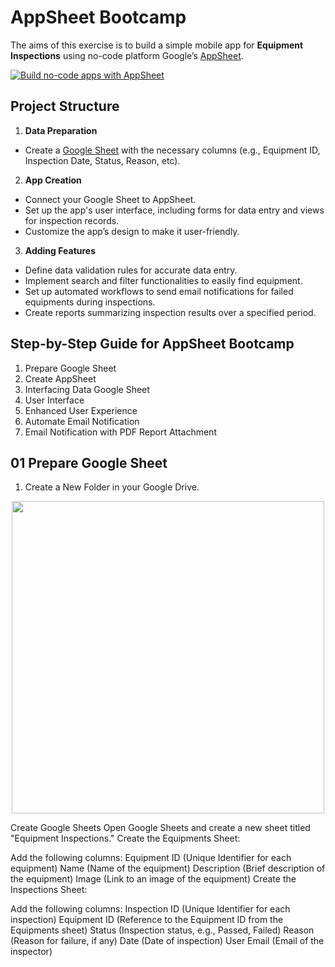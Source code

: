 # AppSheet Bootcamp

The aims of this exercise is to build a simple mobile app for **Equipment Inspections** using no-code platform Google’s [AppSheet](https://appsheet.com).

[![Build no-code apps with AppSheet](https://i3.ytimg.com/vi/DjAD81A9nYk/maxresdefault.jpg)](https://www.youtube.com/watch?v=DjAD81A9nYk)

## Project Structure

1. **Data Preparation**
- Create a [Google Sheet](https://workspace.google.com/products/sheets/) with the necessary columns (e.g., Equipment ID, Inspection Date, Status, Reason, etc).

2. **App Creation**
- Connect your Google Sheet to AppSheet.
- Set up the app's user interface, including forms for data entry and views for inspection records.
- Customize the app’s design to make it user-friendly.

3. **Adding Features**
- Define data validation rules for accurate data entry.
- Implement search and filter functionalities to easily find equipment.
- Set up automated workflows to send email notifications for failed equipments during inspections.
- Create reports summarizing inspection results over a specified period.

## Step-by-Step Guide for AppSheet Bootcamp

1. Prepare Google Sheet
2. Create AppSheet
3. Interfacing Data Google Sheet
4. User Interface
5. Enhanced User Experience
6. Automate Email Notification
7. Email Notification with PDF Report Attachment

## 01 Prepare Google Sheet

1. Create a New Folder in your Google Drive.
<p align="center"><img src="https://platform.favoriot.com/tutorial/v2/images/architecture%20v2.png" width="500"></a></p>

Create Google Sheets
Open Google Sheets and create a new sheet titled "Equipment Inspections."
Create the Equipments Sheet:

Add the following columns:
Equipment ID (Unique Identifier for each equipment)
Name (Name of the equipment)
Description (Brief description of the equipment)
Image (Link to an image of the equipment)
Create the Inspections Sheet:

Add the following columns:
Inspection ID (Unique Identifier for each inspection)
Equipment ID (Reference to the Equipment ID from the Equipments sheet)
Status (Inspection status, e.g., Passed, Failed)
Reason (Reason for failure, if any)
Date (Date of inspection)
User Email (Email of the inspector)